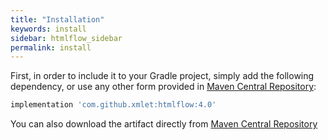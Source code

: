 ```yaml
---
title: "Installation"
keywords: install
sidebar: htmlflow_sidebar
permalink: install
---
```



First, in order to include it to your Gradle project, simply add the following dependency,
or use any other form provided in [Maven Central Repository](https://search.maven.org/artifact/com.github.xmlet/htmlflow/4.0/jar):

```groovy
implementation 'com.github.xmlet:htmlflow:4.0'
```

You can also download the artifact directly from [Maven
Central Repository](https://repo1.maven.org/maven2/com/github/xmlet/htmlflow)
